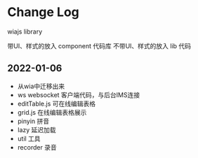 # Change Log

wiajs library

带UI、样式的放入 component 代码库
不带UI、样式的放入 lib 代码 

## 2022-01-06

- 从wia中迁移出来
- ws websocket 客户端代码，与后台IMS连接
- editTable.js 可在线编辑表格
- grid.js 在线编辑表格展示
- pinyin 拼音
- lazy 延迟加载
- util 工具
- recorder 录音
